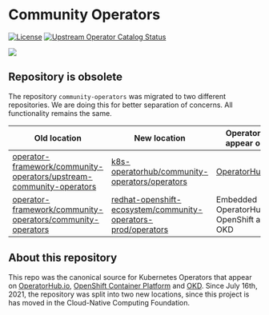 # Community Operators
[![License](http://img.shields.io/:license-apache-blue.svg)](http://www.apache.org/licenses/LICENSE-2.0.html)
[![Upstream Operator Catalog Status](https://quay.io/repository/operator-framework/upstream-community-operators/status "Upstream Operator Catalog Status")](https://quay.io/repository/operator-framework/upstream-community-operators)

![](https://upload.wikimedia.org/wikipedia/commons/thumb/1/17/Warning.svg/156px-Warning.svg.png)

## Repository is obsolete
 The repository `community-operators` was migrated to two different repositories. We are doing this for better separation of concerns. All functionality remains the same.

|Old location|New location|Operators appear on|
|-------------|-------------|-------------|
|[operator-framework/community-operators/upstream-community-operators](https://github.com/operator-framework/community-operators/tree/master/upstream-community-operators)|[k8s-operatorhub/community-operators/operators](https://github.com/k8s-operatorhub/community-operators/tree/main/operators)|[OperatorHub.io](https://operatorhub.io)
|[operator-framework/community-operators/community-operators](https://github.com/operator-framework/community-operators/tree/master/community-operators)|[redhat-openshift-ecosystem/community-operators-prod/operators](https://github.com/redhat-openshift-ecosystem/community-operators-prod/tree/main/operators)|Embedded OperatorHub in OpenShift and OKD

## About this repository

This repo was the canonical source for Kubernetes Operators that appear on [OperatorHub.io](https://operatorhub.io), [OpenShift Container Platform](https://openshift.com) and [OKD](https://okd.io). Since July 16th, 2021, the repository was split into two new locations, since this project is has moved in the Cloud-Native Computing Foundation.
